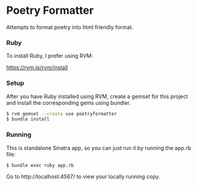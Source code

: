 Poetry Formatter
================

Attempts to format poetry into html friendly format.

### Ruby

To install Ruby, I prefer using RVM:

https://rvm.io/rvm/install


### Setup

After you have Ruby installed using RVM, create a gemset for this project and
install the corresponding gems using bundler.

```bash
$ rvm gemset --create use poetryformatter
$ bundle install
```

### Running

This is standalone Sinatra app, so you can just run it by running the app.rb
file:

```bash
$ bundle exec ruby app.rb
```

Go to http://localhost:4567/ to view your locally running copy.
